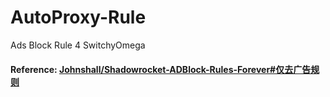 # AutoProxy-Rule
Ads Block Rule 4 SwitchyOmega

#### Reference: [Johnshall/Shadowrocket-ADBlock-Rules-Forever#仅去广告规则](https://github.com/Johnshall/Shadowrocket-ADBlock-Rules-Forever#%E4%BB%85%E5%8E%BB%E5%B9%BF%E5%91%8A%E8%A7%84%E5%88%99 "Johnshall / Shadowrocket-ADBlock-Rules-Forever")
